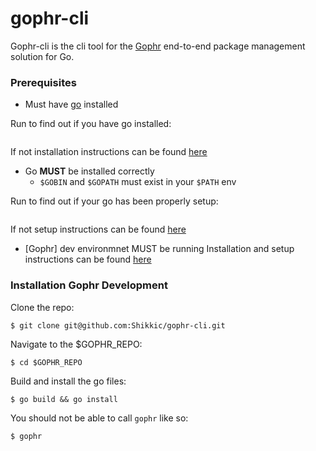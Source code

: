 # gophr-cli

Gophr-cli is the cli tool for the [Gophr](https://github.com/skeswa/gophr) end-to-end package management solution for Go.

### Prerequisites
- Must have [go](https://golang.org/) installed

Run to find out if you have go installed:
```

```
If not installation instructions can be found [here](https://golang.org/dl/)

- Go **MUST** be installed correctly
  - `$GOBIN` and `$GOPATH` must exist in your `$PATH` env

Run to find out if your go has been properly setup:
```

```
If not setup instructions can be found [here]()

- [Gophr] dev environmnet MUST be running
Installation and setup instructions can be found [here](https://github.com/skeswa/gophr)


### Installation Gophr Development 

Clone the repo:
```
$ git clone git@github.com:Shikkic/gophr-cli.git
```

Navigate to the $GOPHR_REPO:
```
$ cd $GOPHR_REPO
```

Build and install the go files:
```
$ go build && go install
```

You should not be able to call `gophr` like so:
```
$ gophr
```
